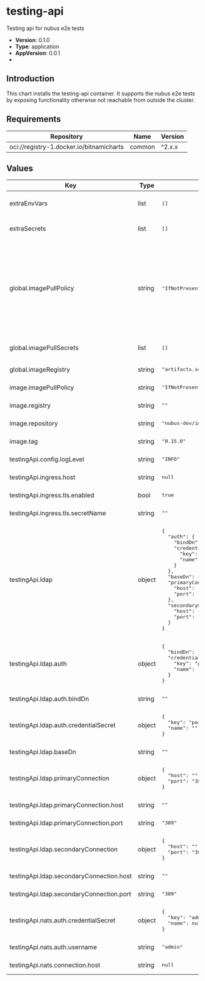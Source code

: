 # testing-api

Testing api for nubus e2e tests

- **Version**: 0.1.0
- **Type**: application
- **AppVersion**: 0.0.1
-

## Introduction

This chart installs the testing-api container.
It supports the nubus e2e tests by exposing functionality otherwise not reachable from outside the cluster.

## Requirements

| Repository | Name | Version |
|------------|------|---------|
| oci://registry-1.docker.io/bitnamicharts | common | ^2.x.x |

## Values

<table>
	<thead>
		<th>Key</th>
		<th>Type</th>
		<th>Default</th>
		<th>Description</th>
	</thead>
	<tbody>
		<tr>
			<td>extraEnvVars</td>
			<td>list</td>
			<td><pre lang="json">
[]
</pre>
</td>
			<td>Optionally specify a secret to create (primarily intended to be used in development environments to provide custom certificates)</td>
		</tr>
		<tr>
			<td>extraSecrets</td>
			<td>list</td>
			<td><pre lang="json">
[]
</pre>
</td>
			<td>Optionally specify a secret to create (primarily intended to be used in development environments to provide custom certificates)</td>
		</tr>
		<tr>
			<td>global.imagePullPolicy</td>
			<td>string</td>
			<td><pre lang="json">
"IfNotPresent"
</pre>
</td>
			<td>Define an ImagePullPolicy.  Ref.: https://kubernetes.io/docs/concepts/containers/images/#image-pull-policy  "IfNotPresent" => The image is pulled only if it is not already present locally. "Always" => Every time the kubelet launches a container, the kubelet queries the container image registry to             resolve the name to an image digest. If the kubelet has a container image with that exact digest cached             locally, the kubelet uses its cached image; otherwise, the kubelet pulls the image with the resolved             digest, and uses that image to launch the container. "Never" => The kubelet does not try fetching the image. If the image is somehow already present locally, the            kubelet attempts to start the container; otherwise, startup fails.</td>
		</tr>
		<tr>
			<td>global.imagePullSecrets</td>
			<td>list</td>
			<td><pre lang="json">
[]
</pre>
</td>
			<td>Credentials to fetch images from private registry Ref: https://kubernetes.io/docs/tasks/configure-pod-container/pull-image-private-registry/  imagePullSecrets:   - "docker-registry" </td>
		</tr>
		<tr>
			<td>global.imageRegistry</td>
			<td>string</td>
			<td><pre lang="json">
"artifacts.software-univention.de"
</pre>
</td>
			<td></td>
		</tr>
		<tr>
			<td>image.imagePullPolicy</td>
			<td>string</td>
			<td><pre lang="json">
"IfNotPresent"
</pre>
</td>
			<td>The pull policy of the container image.  This setting has higher precedence than global.imagePullPolicy.</td>
		</tr>
		<tr>
			<td>image.registry</td>
			<td>string</td>
			<td><pre lang="json">
""
</pre>
</td>
			<td>Container registry address. This setting has higher precedence than global.registry.</td>
		</tr>
		<tr>
			<td>image.repository</td>
			<td>string</td>
			<td><pre lang="json">
"nubus-dev/images/testing-api"
</pre>
</td>
			<td>The path to the container image.</td>
		</tr>
		<tr>
			<td>image.tag</td>
			<td>string</td>
			<td><pre lang="json">
"0.15.0"
</pre>
</td>
			<td>The tag of the container image. (This is replaced with an appropriate value during the build process of the Helm chart.)</td>
		</tr>
		<tr>
			<td>testingApi.config.logLevel</td>
			<td>string</td>
			<td><pre lang="json">
"INFO"
</pre>
</td>
			<td>Log level for the selfservice listener. valid values are: ERROR WARNING, INFO, DEBUG</td>
		</tr>
		<tr>
			<td>testingApi.ingress.host</td>
			<td>string</td>
			<td><pre lang="json">
null
</pre>
</td>
			<td></td>
		</tr>
		<tr>
			<td>testingApi.ingress.tls.enabled</td>
			<td>bool</td>
			<td><pre lang="json">
true
</pre>
</td>
			<td></td>
		</tr>
		<tr>
			<td>testingApi.ingress.tls.secretName</td>
			<td>string</td>
			<td><pre lang="json">
""
</pre>
</td>
			<td></td>
		</tr>
		<tr>
			<td>testingApi.ldap</td>
			<td>object</td>
			<td><pre lang="json">
{
  "auth": {
    "bindDn": "",
    "credentialSecret": {
      "key": "password",
      "name": ""
    }
  },
  "baseDn": "",
  "primaryConnection": {
    "host": "",
    "port": "389"
  },
  "secondaryConnection": {
    "host": "",
    "port": "389"
  }
}
</pre>
</td>
			<td>LDAP settings.</td>
		</tr>
		<tr>
			<td>testingApi.ldap.auth</td>
			<td>object</td>
			<td><pre lang="json">
{
  "bindDn": "",
  "credentialSecret": {
    "key": "password",
    "name": ""
  }
}
</pre>
</td>
			<td>LDAP authentication parameters.</td>
		</tr>
		<tr>
			<td>testingApi.ldap.auth.bindDn</td>
			<td>string</td>
			<td><pre lang="json">
""
</pre>
</td>
			<td>LDAP bind DN. (user to authenticate with LDAP server)</td>
		</tr>
		<tr>
			<td>testingApi.ldap.auth.credentialSecret</td>
			<td>object</td>
			<td><pre lang="json">
{
  "key": "password",
  "name": ""
}
</pre>
</td>
			<td>LDAP bind password secret reference.</td>
		</tr>
		<tr>
			<td>testingApi.ldap.baseDn</td>
			<td>string</td>
			<td><pre lang="json">
""
</pre>
</td>
			<td>The LDAP base DN to use when connecting.</td>
		</tr>
		<tr>
			<td>testingApi.ldap.primaryConnection</td>
			<td>object</td>
			<td><pre lang="json">
{
  "host": "",
  "port": "389"
}
</pre>
</td>
			<td>LDAP server primary headless service connection parameters.</td>
		</tr>
		<tr>
			<td>testingApi.ldap.primaryConnection.host</td>
			<td>string</td>
			<td><pre lang="json">
""
</pre>
</td>
			<td>LDAP host.</td>
		</tr>
		<tr>
			<td>testingApi.ldap.primaryConnection.port</td>
			<td>string</td>
			<td><pre lang="json">
"389"
</pre>
</td>
			<td>LDAP port.</td>
		</tr>
		<tr>
			<td>testingApi.ldap.secondaryConnection</td>
			<td>object</td>
			<td><pre lang="json">
{
  "host": "",
  "port": "389"
}
</pre>
</td>
			<td>LDAP server secondary headless service connection parameters.</td>
		</tr>
		<tr>
			<td>testingApi.ldap.secondaryConnection.host</td>
			<td>string</td>
			<td><pre lang="json">
""
</pre>
</td>
			<td>LDAP host.</td>
		</tr>
		<tr>
			<td>testingApi.ldap.secondaryConnection.port</td>
			<td>string</td>
			<td><pre lang="json">
"389"
</pre>
</td>
			<td>LDAP port.</td>
		</tr>
		<tr>
			<td>testingApi.nats.auth.credentialSecret</td>
			<td>object</td>
			<td><pre lang="json">
{
  "key": "admin_password",
  "name": null
}
</pre>
</td>
			<td>NATS admin password reference.</td>
		</tr>
		<tr>
			<td>testingApi.nats.auth.username</td>
			<td>string</td>
			<td><pre lang="json">
"admin"
</pre>
</td>
			<td></td>
		</tr>
		<tr>
			<td>testingApi.nats.connection.host</td>
			<td>string</td>
			<td><pre lang="json">
null
</pre>
</td>
			<td></td>
		</tr>
	</tbody>
</table>

